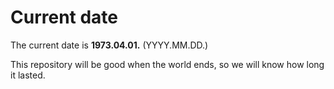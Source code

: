 # Current date

The current date is **1973.04.01.** (YYYY.MM.DD.)

This repository will be good when the world ends, so we will know how long it lasted.